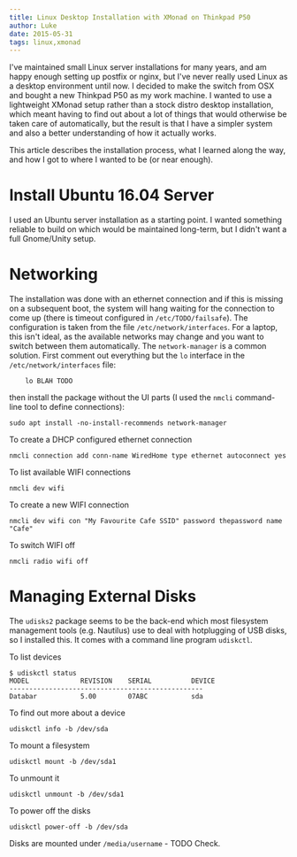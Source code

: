 ```yaml
---
title: Linux Desktop Installation with XMonad on Thinkpad P50
author: Luke
date: 2015-05-31
tags: linux,xmonad
---
```


I've maintained small Linux server installations for many years, and am happy enough setting up postfix or nginx, but I've never really used Linux as a desktop environment until now. I decided to make the switch from OSX and bought a new Thinkpad P50 as my work machine. I wanted to use a lightweight XMonad setup rather than a stock distro desktop installation, which meant having to find out about a lot of things that would otherwise be taken care of automatically, but the result is that I have a simpler system and also a better understanding of how it actually works.

This article describes the installation process, what I learned along the way, and how I got to where I wanted to be (or near enough).


Install Ubuntu 16.04 Server
===========================

I used an Ubuntu server installation as a starting point. I wanted something reliable to build on which would be maintained long-term, but I didn't want a full Gnome/Unity setup.


Networking
==========

The installation was done with an ethernet connection and if this is missing on a subsequent boot, the system will hang waiting for the connection to come up (there is timeout configured in `/etc/TODO/failsafe`). The configuration is taken from the file `/etc/network/interfaces`. For a laptop, this isn't ideal, as the available networks may change and you want to switch between them automatically. The `network-manager` is a common solution. First comment out everything but the `lo` interface in the `/etc/network/interfaces` file:

```
    lo BLAH TODO
```

then install the package without the UI parts (I used the `nmcli` command-line tool to define connections):

    sudo apt install -no-install-recommends network-manager

To create a DHCP configured ethernet connection

    nmcli connection add conn-name WiredHome type ethernet autoconnect yes

To list available WIFI connections

    nmcli dev wifi

To create a new WIFI connection

    nmcli dev wifi con "My Favourite Cafe SSID" password thepassword name "Cafe"

To switch WIFI off

    nmcli radio wifi off


Managing External Disks
=======================

The `udisks2` package seems to be the back-end which most filesystem management tools (e.g. Nautilus) use to deal with hotplugging of USB disks, so I installed this. It comes with a command line program `udiskctl`.

To list devices

```
$ udiskctl status
MODEL             REVISION    SERIAL          DEVICE
-------------------------------------------------
Databar           5.00        07ABC           sda

```

To find out more about a device

    udiskctl info -b /dev/sda

To mount a filesystem

    udiskctl mount -b /dev/sda1

To unmount it

    udiskctl unmount -b /dev/sda1

To power off the disks

    udiskctl power-off -b /dev/sda

Disks are mounted under `/media/username` - TODO Check.

